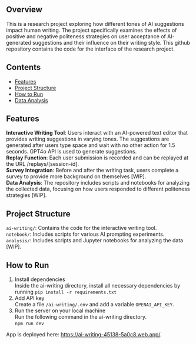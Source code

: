## Overview
This is a research project exploring how different tones of AI suggestions impact human writing. The project specifically examines the effects of positive and negative politeness strategies on user acceptance of AI-generated suggestions and their influence on their writing style. This github repository contains the code for the interface of the research project.

## Contents
- [Features](#features)
- [Project Structure](#project-structure)
- [How to Run](#how-to-run)
- [Data Analysis](#data-analysis)

## Features
**Interactive Writing Tool**: Users interact with an AI-powered text editor that provides writing suggestions in varying tones. The suggestions are generated after users type space and wait with no other action for 1.5 seconds. GPT4o API is used to generate suggestions. \
**Replay Function**: Each user submission is recorded and can be replayed at the URL /replays/[session-id]. \
**Survey Integration**: Before and after the writing task, users complete a survey to provide more background on themselves [WIP].\
**Data Analysis**: The repository includes scripts and notebooks for analyzing the collected data, focusing on how users responded to different politeness strategies [WIP]. 

## Project Structure
`ai-writing/`: Contains the code for the interactive writing tool. \
`notebook/`: Includes scripts for various AI prompting experiments. \
`analysis/`: Includes scripts and Jupyter notebooks for analyzing the data [WIP].

## How to Run
1. Install dependencies \
Inside the ai-writing directory, install all necessary dependencies by running
`pip install -r requirements.txt`
2. Add API key \
Create a file `/ai-writing/.env` and add a variable `OPENAI_API_KEY`.
3. Run the server on your local machine \
Run the following command in the ai-writing directory. \
`npm run dev`

App is deployed here: https://ai-writing-45138-5a0c8.web.app/.
